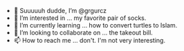 - 👋 Suuuuuh dudde, I’m @grgurcz
- 👀 I’m interested in ... my favorite pair of socks.
- 🌱 I’m currently learning ... how to convert turtles to Islam.
- 💞️ I’m looking to collaborate on ... the takeout bill.
- 📫 How to reach me ... don't. I'm not very interesting.
